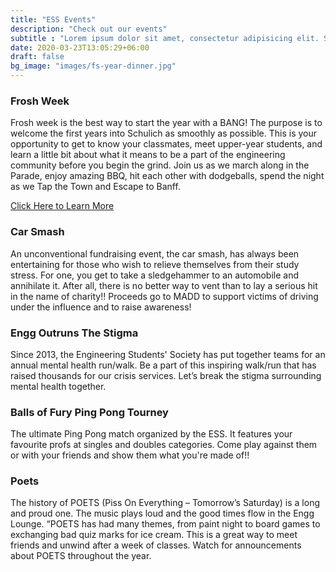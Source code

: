 ```yaml
---
title: "ESS Events"
description: "Check out our events"
subtitle : "Lorem ipsum dolor sit amet, consectetur adipisicing elit. Sequi, repudiandae."
date: 2020-03-23T13:05:29+06:00
draft: false
bg_image: "images/fs-year-dinner.jpg"
---
```


### Frosh Week
Frosh week is the best way to start the year with a BANG! The purpose is to welcome the first years into Schulich as smoothly as possible. This is your opportunity to get to know your classmates, meet upper-year students, and learn a little bit about what it means to be a part of the engineering community before you begin the grind. Join us as we march along in the Parade, enjoy amazing BBQ, hit each other with dodgeballs, spend the night as we Tap the Town and Escape to Banff.

[Click Here to Learn More](/events/frosh)

### Car Smash
An unconventional fundraising event, the car smash, has always been entertaining for those who wish to relieve themselves from their study stress. For one, you get to take a sledgehammer to an automobile and annihilate it. After all, there is no better way to vent than to lay a serious hit in the name of charity!! Proceeds go to MADD to support victims of driving under the influence and to raise awareness!

### Engg Outruns The Stigma
Since 2013, the Engineering Students' Society has put together teams for an annual mental health run/walk. Be a part of this inspiring walk/run that has raised thousands for our crisis services. Let’s break the stigma surrounding mental health together.

### Balls of Fury Ping Pong Tourney
The ultimate Ping Pong match organized by the ESS. It features your favourite profs at singles and doubles categories. Come play against them or with your friends and show them what you're made of!!

### Poets
The history of POETS (Piss On Everything – Tomorrow’s Saturday) is a long and proud one. The music plays loud and the good times flow in the Engg Lounge. “POETS has had many themes, from paint night to board games to exchanging bad quiz marks for ice cream. This is a great way to meet friends and unwind after a week of classes. Watch for announcements about POETS throughout the year.